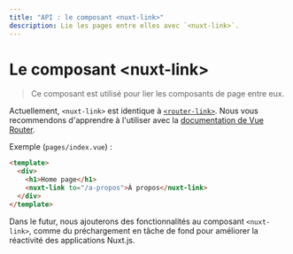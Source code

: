 ```yaml
---
title: "API : le composant <nuxt-link>"
description: Lie les pages entre elles avec `<nuxt-link>`.
---
```


# Le composant &lt;nuxt-link&gt;

> Ce composant est utilisé pour lier les composants de page entre eux.

Actuellement, `<nuxt-link>` est identique à [`<router-link>`](https://router.vuejs.org/fr/api/router-link.html). Nous vous recommendons d'apprendre à l'utiliser avec la [documentation de Vue Router](https://router.vuejs.org/fr/api/router-link.html).

Exemple (`pages/index.vue`) :

```html
<template>
  <div>
    <h1>Home page</h1>
    <nuxt-link to="/a-propos">À propos</nuxt-link>
  </div>
</template>
```

Dans le futur, nous ajouterons des fonctionnalités au composant `<nuxt-link>`, comme du préchargement en tâche de fond pour améliorer la réactivité des applications Nuxt.js.
